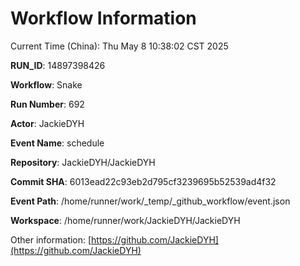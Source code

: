 # Workflow Information

Current Time (China): Thu May  8 10:38:02 CST 2025  

**RUN_ID**: 14897398426  

**Workflow**: Snake  

**Run Number**: 692  

**Actor**: JackieDYH  

**Event Name**: schedule  

**Repository**: JackieDYH/JackieDYH  

**Commit SHA**: 6013ead22c93eb2d795cf3239695b52539ad4f32  

**Event Path**: /home/runner/work/_temp/_github_workflow/event.json  

**Workspace**: /home/runner/work/JackieDYH/JackieDYH  

Other information: [https://github.com/JackieDYH](https://github.com/JackieDYH)

